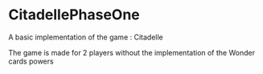 # CitadellePhaseOne
A basic implementation of the game : Citadelle

The game is made for 2 players without the implementation of the Wonder cards powers
